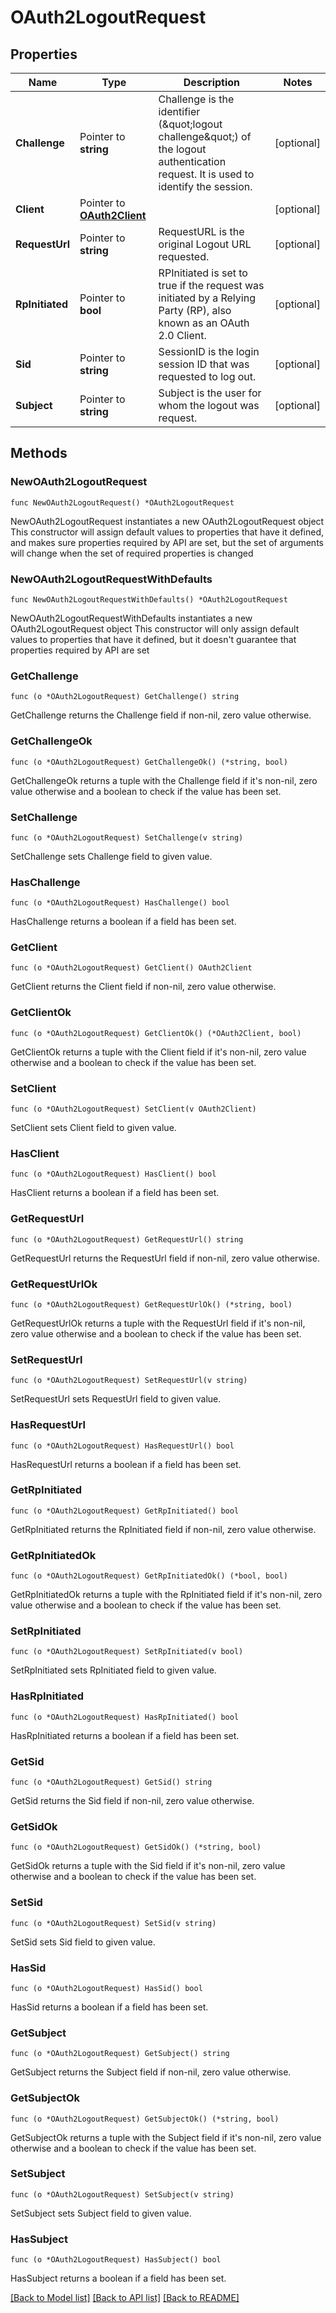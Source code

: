 # OAuth2LogoutRequest

## Properties

| Name            | Type                                           | Description                                                                                                                            | Notes      |
| --------------- | ---------------------------------------------- | -------------------------------------------------------------------------------------------------------------------------------------- | ---------- |
| **Challenge**   | Pointer to **string**                          | Challenge is the identifier (\&quot;logout challenge\&quot;) of the logout authentication request. It is used to identify the session. | [optional] |
| **Client**      | Pointer to [**OAuth2Client**](OAuth2Client.md) |                                                                                                                                        | [optional] |
| **RequestUrl**  | Pointer to **string**                          | RequestURL is the original Logout URL requested.                                                                                       | [optional] |
| **RpInitiated** | Pointer to **bool**                            | RPInitiated is set to true if the request was initiated by a Relying Party (RP), also known as an OAuth 2.0 Client.                    | [optional] |
| **Sid**         | Pointer to **string**                          | SessionID is the login session ID that was requested to log out.                                                                       | [optional] |
| **Subject**     | Pointer to **string**                          | Subject is the user for whom the logout was request.                                                                                   | [optional] |

## Methods

### NewOAuth2LogoutRequest

`func NewOAuth2LogoutRequest() *OAuth2LogoutRequest`

NewOAuth2LogoutRequest instantiates a new OAuth2LogoutRequest object This
constructor will assign default values to properties that have it defined, and
makes sure properties required by API are set, but the set of arguments will
change when the set of required properties is changed

### NewOAuth2LogoutRequestWithDefaults

`func NewOAuth2LogoutRequestWithDefaults() *OAuth2LogoutRequest`

NewOAuth2LogoutRequestWithDefaults instantiates a new OAuth2LogoutRequest object
This constructor will only assign default values to properties that have it
defined, but it doesn't guarantee that properties required by API are set

### GetChallenge

`func (o *OAuth2LogoutRequest) GetChallenge() string`

GetChallenge returns the Challenge field if non-nil, zero value otherwise.

### GetChallengeOk

`func (o *OAuth2LogoutRequest) GetChallengeOk() (*string, bool)`

GetChallengeOk returns a tuple with the Challenge field if it's non-nil, zero
value otherwise and a boolean to check if the value has been set.

### SetChallenge

`func (o *OAuth2LogoutRequest) SetChallenge(v string)`

SetChallenge sets Challenge field to given value.

### HasChallenge

`func (o *OAuth2LogoutRequest) HasChallenge() bool`

HasChallenge returns a boolean if a field has been set.

### GetClient

`func (o *OAuth2LogoutRequest) GetClient() OAuth2Client`

GetClient returns the Client field if non-nil, zero value otherwise.

### GetClientOk

`func (o *OAuth2LogoutRequest) GetClientOk() (*OAuth2Client, bool)`

GetClientOk returns a tuple with the Client field if it's non-nil, zero value
otherwise and a boolean to check if the value has been set.

### SetClient

`func (o *OAuth2LogoutRequest) SetClient(v OAuth2Client)`

SetClient sets Client field to given value.

### HasClient

`func (o *OAuth2LogoutRequest) HasClient() bool`

HasClient returns a boolean if a field has been set.

### GetRequestUrl

`func (o *OAuth2LogoutRequest) GetRequestUrl() string`

GetRequestUrl returns the RequestUrl field if non-nil, zero value otherwise.

### GetRequestUrlOk

`func (o *OAuth2LogoutRequest) GetRequestUrlOk() (*string, bool)`

GetRequestUrlOk returns a tuple with the RequestUrl field if it's non-nil, zero
value otherwise and a boolean to check if the value has been set.

### SetRequestUrl

`func (o *OAuth2LogoutRequest) SetRequestUrl(v string)`

SetRequestUrl sets RequestUrl field to given value.

### HasRequestUrl

`func (o *OAuth2LogoutRequest) HasRequestUrl() bool`

HasRequestUrl returns a boolean if a field has been set.

### GetRpInitiated

`func (o *OAuth2LogoutRequest) GetRpInitiated() bool`

GetRpInitiated returns the RpInitiated field if non-nil, zero value otherwise.

### GetRpInitiatedOk

`func (o *OAuth2LogoutRequest) GetRpInitiatedOk() (*bool, bool)`

GetRpInitiatedOk returns a tuple with the RpInitiated field if it's non-nil,
zero value otherwise and a boolean to check if the value has been set.

### SetRpInitiated

`func (o *OAuth2LogoutRequest) SetRpInitiated(v bool)`

SetRpInitiated sets RpInitiated field to given value.

### HasRpInitiated

`func (o *OAuth2LogoutRequest) HasRpInitiated() bool`

HasRpInitiated returns a boolean if a field has been set.

### GetSid

`func (o *OAuth2LogoutRequest) GetSid() string`

GetSid returns the Sid field if non-nil, zero value otherwise.

### GetSidOk

`func (o *OAuth2LogoutRequest) GetSidOk() (*string, bool)`

GetSidOk returns a tuple with the Sid field if it's non-nil, zero value
otherwise and a boolean to check if the value has been set.

### SetSid

`func (o *OAuth2LogoutRequest) SetSid(v string)`

SetSid sets Sid field to given value.

### HasSid

`func (o *OAuth2LogoutRequest) HasSid() bool`

HasSid returns a boolean if a field has been set.

### GetSubject

`func (o *OAuth2LogoutRequest) GetSubject() string`

GetSubject returns the Subject field if non-nil, zero value otherwise.

### GetSubjectOk

`func (o *OAuth2LogoutRequest) GetSubjectOk() (*string, bool)`

GetSubjectOk returns a tuple with the Subject field if it's non-nil, zero value
otherwise and a boolean to check if the value has been set.

### SetSubject

`func (o *OAuth2LogoutRequest) SetSubject(v string)`

SetSubject sets Subject field to given value.

### HasSubject

`func (o *OAuth2LogoutRequest) HasSubject() bool`

HasSubject returns a boolean if a field has been set.

[[Back to Model list]](../README.md#documentation-for-models)
[[Back to API list]](../README.md#documentation-for-api-endpoints)
[[Back to README]](../README.md)
